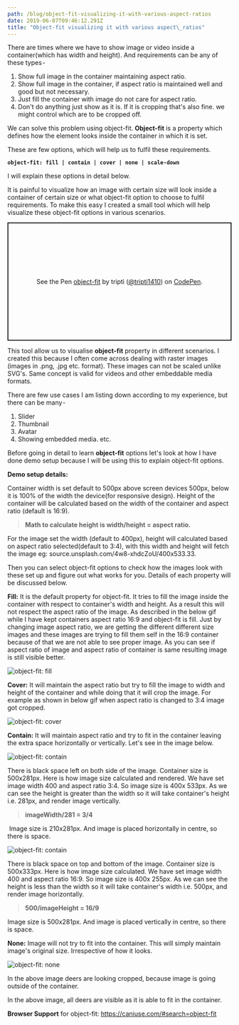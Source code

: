 ```yaml
---
path: /blog/object-fit-visualizing-it-with-various-aspect-ratios
date: 2019-06-07T09:46:12.291Z
title: "Object-fit visualizing it with various aspect\_ratios"
---
```

There are times where we have to show image or video inside a container(which has width and height). And requirements can be any of these types -

1. Show full image in the container maintaining aspect ratio.
2. Show full image in the container, if aspect ratio is maintained well and good but not necessary. 
3. Just fill the container with image do not care for aspect ratio.
4. Don't do anything just show as it is. If it is cropping that's also fine. we might control which are to be cropped off.

We can solve this problem using object-fit. **Object-fit** is a property which defines how the element looks inside the container in which it is set.

These are few options, which will help us to fulfil these requirements.

**`object-fit: fill | contain | cover | none | scale-down`**

I will explain these options in detail below. 

It is painful to visualize how an image with certain size will look inside a container of certain size or what object-fit option to choose to fulfil requirements. To make this easy I created a small tool which will help visualize these object-fit options in various scenarios.

<p class="codepen" data-height="265" data-theme-id="0" data-default-tab="js,result" data-user="tripti1410" data-slug-hash="jovYPE" style="height: 265px; box-sizing: border-box; display: flex; align-items: center; justify-content: center; border: 2px solid; margin: 1em 0; padding: 1em;" data-pen-title="object-fit">
  <span>See the Pen <a href="https://codepen.io/tripti1410/pen/jovYPE/">
  object-fit</a> by tripti (<a href="https://codepen.io/tripti1410">@tripti1410</a>)
  on <a href="https://codepen.io">CodePen</a>.</span>
</p>
<script async src="https://static.codepen.io/assets/embed/ei.js"></script>

This tool allow us to visualise **object-fit** property in different scenarios. I created this because I often come across dealing with raster images (images in .png, .jpg etc. format). These images can not be scaled unlike SVG's. Same concept is valid for videos and other embeddable media formats.

There are few use cases I am listing down according to my experience, but there can be many - 

1. Slider 
2. Thumbnail
3. Avatar
4. Showing embedded media. etc.

Before going in detail to learn **object-fit** options let's look at how I have done demo setup because I will be using this to explain object-fit options.

**Demo setup details:**

Container width is set default to 500px above screen devices 500px, below it is 100% of the width the device(for responsive design). Height of the container will be calculated based on the width of the container and aspect ratio (default is 16:9).

> **Math to calculate height is width/height = aspect ratio.**

For the image set the width (default to 400px), height will calculated based on aspect ratio selected(default to 3:4), with this width and height will fetch the image eg: source.unsplash.com/4w8-xhdcZoU/400x533.33.

Then you can select object-fit options to check how the images look with these set up and figure out what works for you. Details of each property will be discussed below. 

**Fill:** It is the default property for object-fit. It tries to fill the image inside the container with respect to container's width and height. As a result this will not respect the aspect ratio of the image. As described in the below gif while I have kept containers aspect ratio 16:9 and object-fit is fill. Just by changing image aspect ratio, we are getting the different different size images  and these images are trying to fill them self in the 16:9 container because of that we are not able to see proper image. As you can see if aspect ratio of image and aspect ratio of container is same resulting image is still visible better.

![object-fit: fill](/assets/object-fit-fill.gif "Object-fit: fill")

**Cover:**  It will maintain the aspect ratio but try to fill the image to width and height of the container and while doing that it will crop the image. For example as shown in below gif when aspect ratio is changed to 3:4 image got cropped.

![object-fit: cover](/assets/object-fit-cover.gif "object-fit: cover")

**Contain:** It will maintain aspect ratio and try to fit in the container leaving the extra space horizontally or vertically. Let's see in the image below. 

![object-fit: contain](/assets/object-fit-contain.png "object-fit: contain")

There is black space left on both side of the image. Container size is 500x281px. Here is how image size calculated and rendered. We have set image width 400 and aspect ratio 3:4. So image size is 400x 533px. As we can see the height is greater than the width so it will take container's height i.e. 281px, and render image vertically.

> **imageWidth/281 = 3/4**

 Image size is 210x281px. And image is placed horizontally in centre, so there is space.

![object-fit: contain](/assets/object-fit-conatin-black-up-down.png "object-fit: contain")

There is black space on top and bottom of the image. Container size is 500x333px. Here is how image size calculated. We have set image width 400 and aspect ratio 16:9. So image size is 400x 255px. As we can see the height is less than the width so it will take container's width i.e. 500px, and render image horizontally.

> **500/imageHeight = 16/9**

Image size is 500x281px. And image is placed vertically in centre, so there is space.

**None:** Image will not try to fit into the container. This will simply maintain image's original size. Irrespective of how it looks. 

![object-fit: none](/assets/object-fit-none.png "object-fit: none")

In the above image deers are looking cropped, because image is going outside of the container.

In the above image, all deers are visible as it is able to fit in the container.

**Browser Support** for object-fit: https://caniuse.com/#search=object-fit
